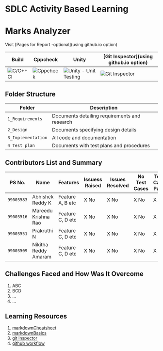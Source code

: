 # SDLC Activity Based Learning
# Marks Analyzer
Visit [Pages for Report -optional](using github.io option)

Build | Cppcheck | Unity | [Git Inspector](using github.io option)
------|----------|-------|--------------
![C/C++ CI](Badgelink) | ![Cppcheck](Badgelink) | ![Unity - Unit Testing](Badgelink) | ![Git Inspector](Badgelink)


## Folder Structure
Folder             | Description
-------------------| -----------------------------------------
`1_Requirements`   | Documents detailing requirements and research
`2_Design`         | Documents specifying design details
`3_Implementation` | All code and documentation
`4_Test_plan`      | Documents with test plans and procedures

## Contributors List and Summary

PS No. |  Name   |    Features    | Issuess Raised |Issues Resolved|No Test Cases|Test Case Pass
-------|---------|----------------|----------------|---------------|-------------|--------------
`99003583` | Abhishek Reddy K  | Feature A, B etc    | X No     | X No   |X No   |X No     
`99003516` | Mareedu Krishna Rao  | Feature C, D etc    | X No     | X No   |X No   |X No     
`99003551` | Prakruthi N  | Feature C, D etc    | X No     | X No   |X No   |X No  
`99003509` | Nikitha Reddy Amaram  | Feature C, D etc    | X No     | X No   |X No   |X No  

## Challenges Faced and How Was It Overcome

1. ABC
2. BCD
3. ...
4. ...

## Learning Resources
1. [markdownCheatsheet](https://github.com/adam-p/markdown-here/wiki/Markdown-Cheatsheet)
2. [markdownBasics](https://guides.github.com/features/mastering-markdown/)
3. [git inspector](https://github.com/ejwa/gitinspector.git)
4. [github workflow](https://docs.github.com/en/actions/learn-github-action)

